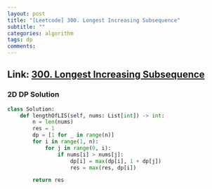 ```yaml
---
layout: post
title: "[Leetcode] 300. Longest Increasing Subsequence"
subtitle: ""
categories: algorithm
tags: dp
comments:
---
```


## Link: [300. Longest Increasing Subsequence](https://leetcode.com/problems/longest-increasing-subsequence/description/)

### 2D DP Solution

```py
class Solution:
    def lengthOfLIS(self, nums: List[int]) -> int:
        n = len(nums)
        res = 1
        dp = [1 for _ in range(n)]
        for i in range(1, n):
            for j in range(0, i):
                if nums[i] > nums[j]:
                    dp[i] = max(dp[i], 1 + dp[j])
                    res = max(res, dp[i])

        return res
```
